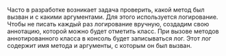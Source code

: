 Часто в разработке возникает задача проверить, какой метод был вызван и с какими аргументами. Для этого используется логирование.
Чтобы не писать каждый раз логирование вручную, создадим свою аннотацию, которой можно будет отметить класс.
При вызове методов аннотированного класса в консоль будет записываться лог.
Этот лог содержит имя метода и аргументы, с которым он был вызван.
